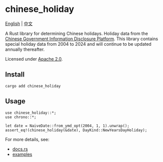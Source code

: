 # chinese_holiday

[English](README.md) | [中文](README_ZH.md)

A Rust library for determining Chinese holidays. Holiday data from the [Chinese Government Information Disclosure Platform](http://www.gov.cn/zhengce/xxgk/index.htm). This library contains special holiday data from 2004 to 2024 and will continue to be updated annually thereafter.

Licensed under [Apache 2.0](LICENSE).

## Install

```
cargo add chinese_holiday
```

## Usage

```
use chinese_holiday::*;
use chrono::*;

let date = NaiveDate::from_ymd_opt(2004, 1, 1).unwrap();
assert_eq!(chinese_holiday(&date), DayKind::NewYearsDayHoliday);
```

For more details, see:
- [docs.rs](https://docs.rs/chinese_holiday/)
- [examples](examples/)